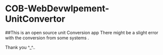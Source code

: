 # COB-WebDevwlpement-UnitConvertor
##This is an open source unit Conversion app
There might be a slight error with the conversion from some systems .


Thank you ^_^..

